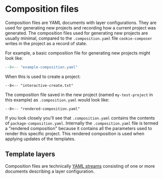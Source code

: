 # Composition files

Composition files are YAML documents with layer configurations. They are used for generating new projects and recording how a current project was generated. The composition files used for generating new projects are usually minimal, compared to the `.composition.yaml` file `cookie-composer` writes in the project as a record of state.

For example, a basic composition file for generating new projects might look like:

```python title="Example composition" 
--8<-- "example-composition.yaml"
```

When this is used to create a project:

```console title="An interactive console example"
--8<-- "interactive-create.txt"
```

The composition file saved in the new project (named `my-test-project` in this example) as `.composition.yaml` would look like:

```console title="A rendered composition"
--8<-- "rendered-composition.yaml"
```

If you look closely you'll see that `.composition.yaml` contains the contents of `package-composition.yaml`. Internally the `.composition.yaml` file is termed a "rendered composition" because it contains all the parameters used to render this specific project. This rendered composition is used when applying updates of the templates. 

## Template layers

Composition files are technically [YAML streams](https://yaml.org/spec/1.2.2/#22-structures) consisting of one or more documents describing a layer configuration.
